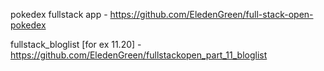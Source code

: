 pokedex fullstack app - https://github.com/EledenGreen/full-stack-open-pokedex

fullstack_bloglist [for ex 11.20] - https://github.com/EledenGreen/fullstackopen_part_11_bloglist
